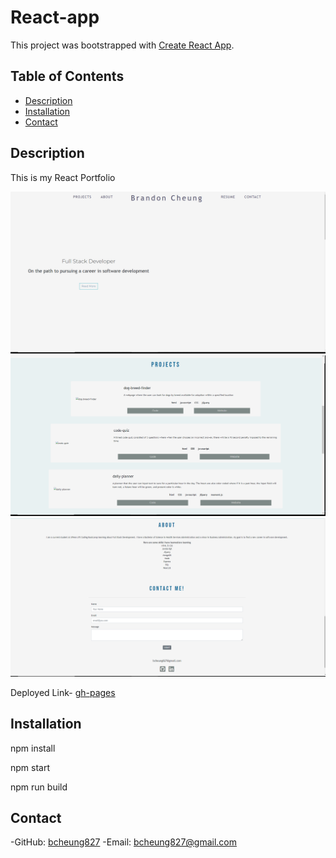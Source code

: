 # React-app

This project was bootstrapped with [Create React App](https://github.com/facebook/create-react-app).

## Table of Contents
  - [Description](#description)
  - [Installation](#installation)
  - [Contact](#contact)

  ## Description
  This is my React Portfolio
 
  <img src="images\react-portfolio1.png"><br>
  <img src="images\react-portfolio2.png"><br>
  <img src="images\react-portfolio3.png"><br>

  Deployed Link- [gh-pages](https://bcheung827.github.io/react-portfolio/)
  
  ## Installation
  npm install

  npm start

  npm run build
  
  ## Contact
  -GitHub: [bcheung827](https://github.com/bcheung827)
  -Email: bcheung827@gmail.com